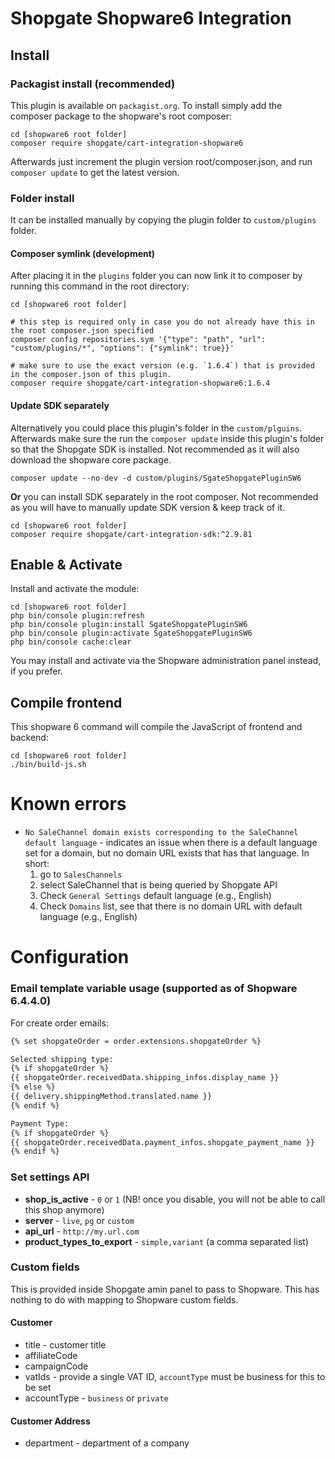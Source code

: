 # Shopgate Shopware6 Integration

## Install

### Packagist install (recommended)
This plugin is available on `packagist.org`. To install simply add the composer package to the shopware's root composer:
```shell
cd [shopware6 root folder]
composer require shopgate/cart-integration-shopware6
```
Afterwards just increment the plugin version root/composer.json, and run `composer update` to get the latest version.

### Folder install

It can be installed manually by copying the plugin folder to `custom/plugins` folder.

#### Composer symlink (development)

After placing it in the `plugins` folder you can now link it to composer by running this command in the root
directory:

```shell
cd [shopware6 root folder]

# this step is required only in case you do not already have this in the root composer.json specified
composer config repositories.sym '{"type": "path", "url": "custom/plugins/*", "options": {"symlink": true}}'

# make sure to use the exact version (e.g. `1.6.4`) that is provided in the composer.json of this plugin.
composer require shopgate/cart-integration-shopware6:1.6.4
```

#### Update SDK separately

Alternatively you could place this plugin's folder in the `custom/plguins`. Afterwards make sure the run
the `composer update` inside this plugin's folder so that the Shopgate SDK is installed. Not recommended as it will also download the shopware core package.
```shell
composer update --no-dev -d custom/plugins/SgateShopgatePluginSW6 
```
**Or** you can install SDK separately in the root composer. Not recommended as you will have to manually update SDK version & keep track of it.
```shell
cd [shopware6 root folder]
composer require shopgate/cart-integration-sdk:^2.9.81
```

## Enable & Activate

Install and activate the module:

```shell
cd [shopware6 root folder]
php bin/console plugin:refresh
php bin/console plugin:install SgateShopgatePluginSW6
php bin/console plugin:activate SgateShopgatePluginSW6
php bin/console cache:clear
```

You may install and activate via the Shopware administration panel instead, if you prefer.

## Compile frontend

This shopware 6 command will compile the JavaScript of frontend and backend:

```shell
cd [shopware6 root folder]
./bin/build-js.sh
```

# Known errors

* `No SaleChannel domain exists corresponding to the SaleChannel default language` - indicates an issue when there is a
  default language set for a domain, but no domain URL exists that has that language. In short:
  1. go to `SalesChannels`
  1. select SaleChannel that is being queried by Shopgate API
  1. Check `General Settings` default language (e.g., English)
  1. Check `Domains` list, see that there is no domain URL with default language (e.g., English)

# Configuration

### Email template variable usage (supported as of Shopware 6.4.4.0)

For create order emails:

```html
{% set shopgateOrder = order.extensions.shopgateOrder %}

Selected shipping type:
{% if shopgateOrder %}
{{ shopgateOrder.receivedData.shipping_infos.display_name }}
{% else %}
{{ delivery.shippingMethod.translated.name }}
{% endif %}

Payment Type:
{% if shopgateOrder %}
{{ shopgateOrder.receivedData.payment_infos.shopgate_payment_name }}
{% endif %}
```

### Set settings API

- **shop_is_active** - `0` or `1` (NB! once you disable, you will not be able to call this shop anymore)
- **server** - `live`, `pg` or `custom`
- **api_url** - `http://my.url.com`
- **product_types_to_export** - `simple,variant` (a comma separated list)

### Custom fields

This is provided inside Shopgate amin panel to pass to Shopware. This has nothing to do with mapping to Shopware custom
fields.

#### Customer

- title - customer title
- affiliateCode
- campaignCode
- vatIds - provide a single VAT ID, `accountType` must be business for this to be set
- accountType - `business` or `private`

#### Customer Address

- department - department of a company
